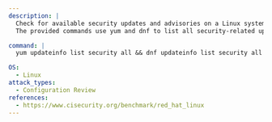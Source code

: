```yaml
---
description: |
  Check for available security updates and advisories on a Linux system using package management tools. 
  The provided commands use yum and dnf to list all security-related updates, helping to assess the system's patch status and identify potential vulnerabilities.

command: |
  yum updateinfo list security all && dnf updateinfo list security all

OS:
  - Linux
attack_types:
  - Configuration Review
references:
  - https://www.cisecurity.org/benchmark/red_hat_linux
---
```

